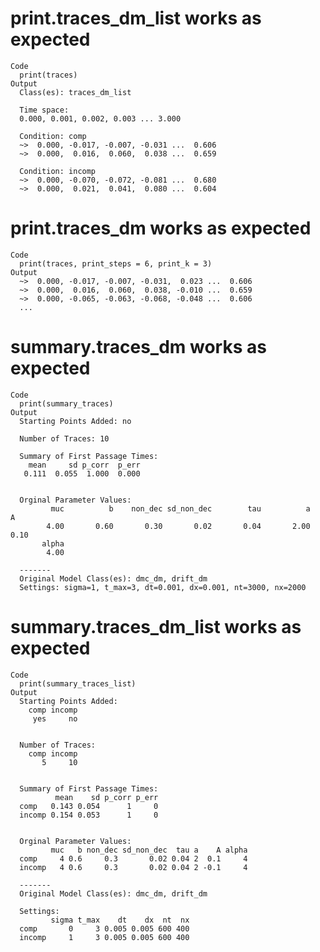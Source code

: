# print.traces_dm_list works as expected

    Code
      print(traces)
    Output
      Class(es): traces_dm_list
      
      Time space:
      0.000, 0.001, 0.002, 0.003 ... 3.000 
      
      Condition: comp 
      ~>  0.000, -0.017, -0.007, -0.031 ...  0.606 
      ~>  0.000,  0.016,  0.060,  0.038 ...  0.659 
      
      Condition: incomp 
      ~>  0.000, -0.070, -0.072, -0.081 ...  0.680 
      ~>  0.000,  0.021,  0.041,  0.080 ...  0.604 

# print.traces_dm works as expected

    Code
      print(traces, print_steps = 6, print_k = 3)
    Output
      ~>  0.000, -0.017, -0.007, -0.031,  0.023 ...  0.606 
      ~>  0.000,  0.016,  0.060,  0.038, -0.010 ...  0.659 
      ~>  0.000, -0.065, -0.063, -0.068, -0.048 ...  0.606 
      ...

# summary.traces_dm works as expected

    Code
      print(summary_traces)
    Output
      Starting Points Added: no
      
      Number of Traces: 10
      
      Summary of First Passage Times:
        mean     sd p_corr  p_err 
       0.111  0.055  1.000  0.000 
      
      
      Orginal Parameter Values:
             muc          b    non_dec sd_non_dec        tau          a          A 
            4.00       0.60       0.30       0.02       0.04       2.00       0.10 
           alpha 
            4.00 
      
      -------
      Original Model Class(es): dmc_dm, drift_dm
      Settings: sigma=1, t_max=3, dt=0.001, dx=0.001, nt=3000, nx=2000

# summary.traces_dm_list works as expected

    Code
      print(summary_traces_list)
    Output
      Starting Points Added:
        comp incomp 
         yes     no 
      
      
      Number of Traces:
        comp incomp 
           5     10 
      
      
      Summary of First Passage Times:
              mean    sd p_corr p_err
      comp   0.143 0.054      1     0
      incomp 0.154 0.053      1     0
      
      
      Orginal Parameter Values:
             muc   b non_dec sd_non_dec  tau a    A alpha
      comp     4 0.6     0.3       0.02 0.04 2  0.1     4
      incomp   4 0.6     0.3       0.02 0.04 2 -0.1     4
      
      -------
      Original Model Class(es): dmc_dm, drift_dm
      
      Settings:
             sigma t_max    dt    dx  nt  nx
      comp       0     3 0.005 0.005 600 400
      incomp     1     3 0.005 0.005 600 400
      

